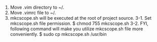 1. Move .vim directory to ~/.
2. Move .vimrc file to ~/.
3. mkcscope.sh will be executed at the root of project source.
3-1. Set mkcscope.sh file permission.
	$ chmod 755 mkcscope.sh
3-2. FYI, following command will make you utilize mkcscope.sh file more conveniently.
	$ sudo cp mkcscope.sh /usr/bin

